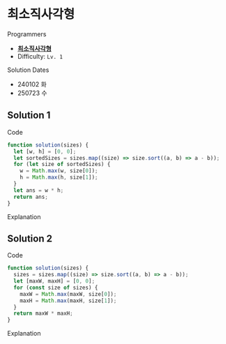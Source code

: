 # 최소직사각형

Programmers

- **[최소직사각형](https://school.programmers.co.kr/learn/courses/30/lessons/86491)**
- Difficulty: `Lv. 1`

Solution Dates

- 240102 화
- 250723 수

## Solution 1

Code

```javascript
function solution(sizes) {
  let [w, h] = [0, 0];
  let sortedSizes = sizes.map((size) => size.sort((a, b) => a - b));
  for (let size of sortedSizes) {
    w = Math.max(w, size[0]);
    h = Math.max(h, size[1]);
  }
  let ans = w * h;
  return ans;
}
```

Explanation

## Solution 2

Code

```javascript
function solution(sizes) {
  sizes = sizes.map((size) => size.sort((a, b) => a - b));
  let [maxW, maxH] = [0, 0];
  for (const size of sizes) {
    maxW = Math.max(maxW, size[0]);
    maxH = Math.max(maxH, size[1]);
  }
  return maxW * maxH;
}
```

Explanation
